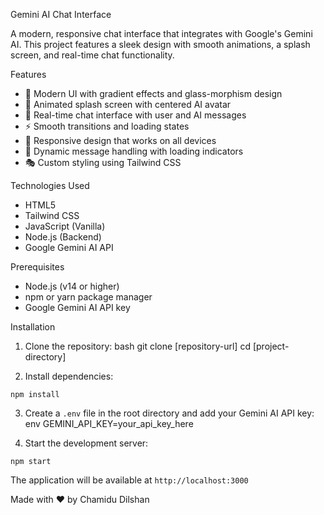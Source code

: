 Gemini AI Chat Interface

A modern, responsive chat interface that integrates with Google's Gemini AI. This project features a sleek design with smooth animations, a splash screen, and real-time chat functionality.

Features

- 🎨 Modern UI with gradient effects and glass-morphism design
- 🌟 Animated splash screen with centered AI avatar
- 💬 Real-time chat interface with user and AI messages
- ⚡ Smooth transitions and loading states
- 🎯 Responsive design that works on all devices
- 🔄 Dynamic message handling with loading indicators
- 🎭 Custom styling using Tailwind CSS

Technologies Used

- HTML5
- Tailwind CSS
- JavaScript (Vanilla)
- Node.js (Backend)
- Google Gemini AI API

Prerequisites

- Node.js (v14 or higher)
- npm or yarn package manager
- Google Gemini AI API key

Installation

1. Clone the repository:
bash
git clone [repository-url]
cd [project-directory]


2. Install dependencies:
```
npm install
```


3. Create a `.env` file in the root directory and add your Gemini AI API key:
env
GEMINI_API_KEY=your_api_key_here


4. Start the development server:
```
npm start
```
The application will be available at `http://localhost:3000`


Made with ❤️ by Chamidu Dilshan 
